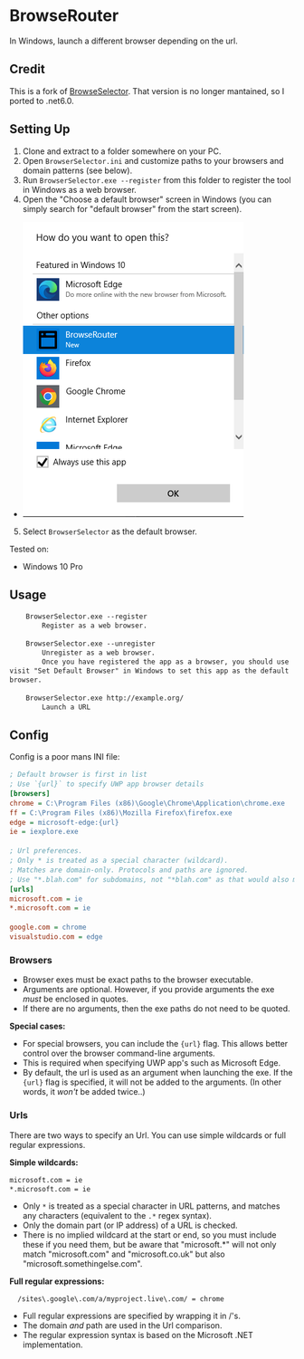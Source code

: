 # BrowseRouter 

In Windows, launch a different browser depending on the url.

## Credit

This is a fork of [BrowseSelector](https://github.com/DanTup/BrowserSelector/). That version is no longer mantained, so I ported to .net6.0. 

## Setting Up

1. Clone and extract to a folder somewhere on your PC.
2. Open `BrowserSelector.ini` and customize paths to your browsers and domain patterns (see below).
3. Run `BrowserSelector.exe --register` from this folder to register the tool in Windows as a web browser.
4. Open the "Choose a default browser" screen in Windows (you can simply search for "default browser" from the start screen).
  - ![Open With Dialog](OpenWith.png)
5. Select `BrowserSelector` as the default browser.

Tested on:

- Windows 10 Pro

## Usage

```
    BrowserSelector.exe --register
        Register as a web browser.

    BrowserSelector.exe --unregister
        Unregister as a web browser.
        Once you have registered the app as a browser, you should use visit "Set Default Browser" in Windows to set this app as the default browser.

    BrowserSelector.exe http://example.org/
        Launch a URL
```

## Config

Config is a poor mans INI file:

```ini
; Default browser is first in list
; Use `{url}` to specify UWP app browser details
[browsers]
chrome = C:\Program Files (x86)\Google\Chrome\Application\chrome.exe
ff = C:\Program Files (x86)\Mozilla Firefox\firefox.exe
edge = microsoft-edge:{url}
ie = iexplore.exe

; Url preferences.
; Only * is treated as a special character (wildcard).
; Matches are domain-only. Protocols and paths are ignored.
; Use "*.blah.com" for subdomains, not "*blah.com" as that would also match "abcblah.com".
[urls]
microsoft.com = ie
*.microsoft.com = ie

google.com = chrome
visualstudio.com = edge
```

### Browsers

- Browser exes must be exact paths to the browser executable.
- Arguments are optional. However, if you provide arguments the exe _must_ be enclosed in quotes.
- If there are no arguments, then the exe paths do not need to be quoted.

**Special cases:**

- For special browsers, you can include the `{url}` flag. This allows better control over the browser command-line arguments.
- This is required when specifying UWP app's such as Microsoft Edge.
- By default, the url is used as an argument when launching the exe. If the `{url}` flag is specified, it will not be added to the arguments. (In other words, it _won't_ be added twice..)

### Urls

There are two ways to specify an Url. You can use simple wildcards or full regular expressions.

**Simple wildcards:**

    microsoft.com = ie
    *.microsoft.com = ie

- Only `*` is treated as a special character in URL patterns, and matches any characters (equivalent to the `.*` regex syntax).
- Only the domain part (or IP address) of a URL is checked.
- There is no implied wildcard at the start or end, so you must include these if you need them, but be aware that "microsoft.\*" will not only match "microsoft.com" and "microsoft.co.uk" but also "microsoft.somethingelse.com".

**Full regular expressions:**

```regex
  /sites\.google\.com/a/myproject.live\.com/ = chrome
```
- Full regular expressions are specified by wrapping it in /'s.
- The domain _and_ path are used in the Url comparison.
- The regular expression syntax is based on the Microsoft .NET implementation.
